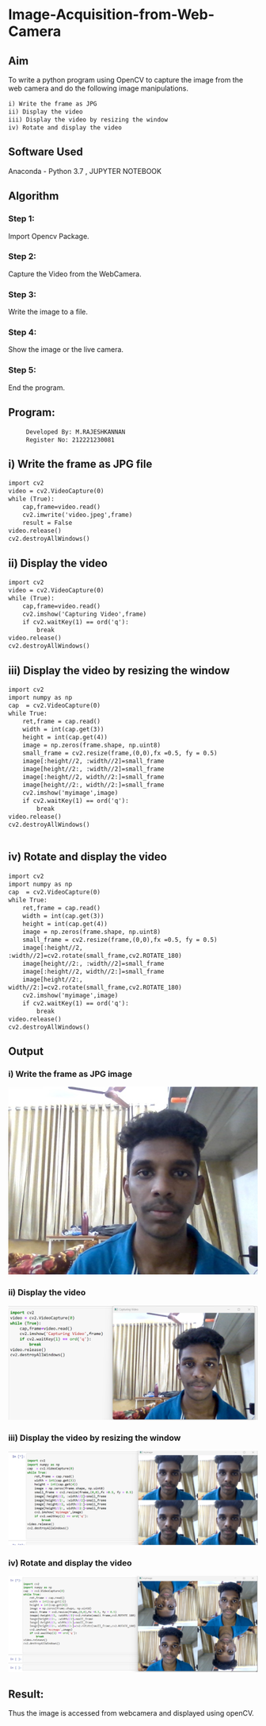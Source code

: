 # Image-Acquisition-from-Web-Camera
## Aim
 
To write a python program using OpenCV to capture the image from the web camera and do the following image manipulations.


    i) Write the frame as JPG 
    ii) Display the video 
    iii) Display the video by resizing the window
    iv) Rotate and display the video

## Software Used
Anaconda - Python 3.7 , JUPYTER NOTEBOOK
## Algorithm
### Step 1:

Import Opencv Package.

### Step 2:

Capture the Video from the WebCamera.

### Step 3:

Write the image to a file.


### Step 4:

Show the image or the live camera.


### Step 5:

End the program.


## Program:
         Developed By: M.RAJESHKANNAN
         Register No: 212221230081

## i) Write the frame as JPG file

```
import cv2
video = cv2.VideoCapture(0)
while (True):
    cap,frame=video.read()
    cv2.imwrite('video.jpeg',frame) 
    result = False
video.release()
cv2.destroyAllWindows()

```


## ii) Display the video

```
import cv2
video = cv2.VideoCapture(0)
while (True):
    cap,frame=video.read()
    cv2.imshow('Capturing Video',frame)
    if cv2.waitKey(1) == ord('q'):
        break
video.release()
cv2.destroyAllWindows()

```


## iii) Display the video by resizing the window

```
import cv2
import numpy as np
cap  = cv2.VideoCapture(0)
while True:
    ret,frame = cap.read()
    width = int(cap.get(3))
    height = int(cap.get(4))
    image = np.zeros(frame.shape, np.uint8)
    small_frame = cv2.resize(frame,(0,0),fx =0.5, fy = 0.5)
    image[:height//2, :width//2]=small_frame
    image[height//2:, :width//2]=small_frame
    image[:height//2, width//2:]=small_frame
    image[height//2:, width//2:]=small_frame
    cv2.imshow('myimage',image)
    if cv2.waitKey(1) == ord('q'):
        break
video.release()
cv2.destroyAllWindows()
    

```



## iv) Rotate and display the video

```
import cv2
import numpy as np
cap  = cv2.VideoCapture(0)
while True:
    ret,frame = cap.read()
    width = int(cap.get(3))
    height = int(cap.get(4))
    image = np.zeros(frame.shape, np.uint8)
    small_frame = cv2.resize(frame,(0,0),fx =0.5, fy = 0.5)
    image[:height//2, :width//2]=cv2.rotate(small_frame,cv2.ROTATE_180)
    image[height//2:, :width//2]=small_frame
    image[:height//2, width//2:]=small_frame
    image[height//2:, width//2:]=cv2.rotate(small_frame,cv2.ROTATE_180)
    cv2.imshow('myimage',image)
    if cv2.waitKey(1) == ord('q'):
        break
video.release()
cv2.destroyAllWindows()

```
## Output

### i) Write the frame as JPG image
![Output](video.jpeg)

### ii) Display the video

![Output](OP1.png)

### iii) Display the video by resizing the window
![Output](OP2.png)

### iv) Rotate and display the video

![Output](OP3.png)


## Result:
Thus the image is accessed from webcamera and displayed using openCV.
